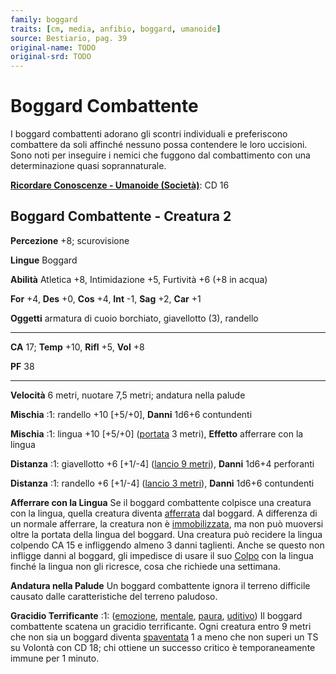 ```yaml
---
family: boggard
traits: [cm, media, anfibio, boggard, umanoide]
source: Bestiario, pag. 39
original-name: TODO
original-srd: TODO
---
```


# Boggard Combattente

I boggard combattenti adorano gli scontri individuali e preferiscono combattere
da soli affinché nessuno possa contendere le loro uccisioni. Sono noti per
inseguire i nemici che fuggono dal combattimento con una determinazione quasi
soprannaturale.

**[Ricordare Conoscenze - Umanoide (Società)](/azioni/abilita/ricordare-conoscenze)**:
CD 16

## Boggard Combattente - Creatura 2

**Percezione** +8; scurovisione

**Lingue** Boggard

**Abilità** Atletica +8, Intimidazione +5, Furtività +6 (+8 in acqua)

**For** +4, **Des** +0, **Cos** +4, **Int** -1, **Sag** +2, **Car** +1

**Oggetti** armatura di cuoio borchiato, giavellotto (3), randello

---

**CA** 17; **Temp** +10, **Rifl** +5, **Vol** +8

**PF** 38

---

**Velocità** 6 metri, nuotare 7,5 metri; andatura nella palude

**Mischia** :1: randello +10 \[+5/+0], **Danni** 1d6+6 contundenti

**Mischia** :1: lingua +10 \[+5/+0] ([portata](/tratti/portata) 3 metri),
**Effetto** afferrare con la lingua

**Distanza** :1: giavellotto +6 \[+1/-4] ([lancio 9 metri](/tratti/lancio)),
**Danni** 1d6+4 perforanti

**Distanza** :1: randello +6 \[+1/-4] ([lancio 3 metri](/tratti/lancio)),
**Danni** 1d6+6 contundenti

**Afferrare con la Lingua** Se il boggard combattente colpisce una creatura con
la lingua, quella creatura diventa [afferrata](/condizioni/afferrato) dal
boggard. A differenza di un normale afferrare, la creatura non è
[immobilizzata](/condizioni/immobilizzato), ma non può muoversi oltre la portata
della lingua del boggard. Una creatura può recidere la lingua colpendo CA 15 e
infliggendo almeno 3 danni taglienti. Anche se questo non infligge danni al
boggard, gli impedisce di usare il suo [Colpo](/azioni/base/colpire) con la
lingua finché la lingua non gli ricresce, cosa che richiede una settimana.

**Andatura nella Palude** Un boggard combattente ignora il terreno difficile
causato dalle caratteristiche del terreno paludoso.

**Gracidio Terrificante** :1: ([emozione](/tratti/emozione),
[mentale](/tratti/mentale), [paura](/tratti/paura), [uditivo](/tratti/uditivo))
Il boggard combattente scatena un gracidio terrificante. Ogni creatura entro 9
metri che non sia un boggard diventa [spaventata](/condizioni/spaventato) 1 a
meno che non superi un TS su Volontà con CD 18; chi ottiene un successo critico
è temporaneamente immune per 1 minuto.
